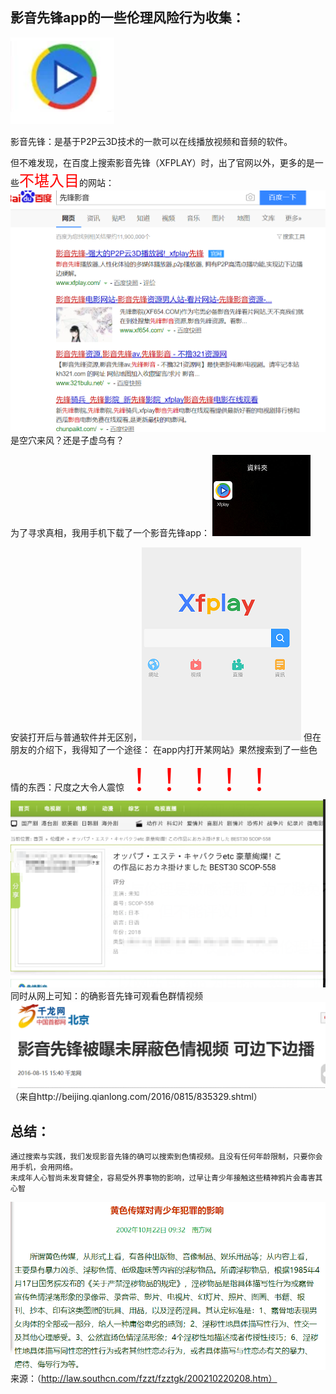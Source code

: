 ## 影音先锋app的一些伦理风险行为收集：
![](images/xfyy1.png)


影音先锋：是基于P2P云3D技术的一款可以在线播放视频和音频的软件。

但不难发现，在百度上搜索影音先锋（XFPLAY）时，出了官网以外，更多的是一些<font color=red size=5>不堪入目</font>的网站：
![](images/baidu.png)
是空穴来风？还是子虚乌有？

为了寻求真相，我用手机下载了一个影音先锋app：
![](images/xfyy.png)

安装打开后与普通软件并无区别，![](images/app.png)
但在朋友的介绍下，我得知了一个途径：
在app内打开某网站》果然搜索到了一些色情的东西：尺度之大令人震惊<font color=red size=8>！！！！！</font>
![](images/evidence.png)
同时从网上可知：的确影音先锋可观看色群情视频![](images/ql.png)（来自http://beijing.qianlong.com/2016/0815/835329.shtml）
## 总结：
    通过搜索与实践，我们发现影音先锋的确可以搜索到色情视频。且没有任何年龄限制，只要你会用手机，会用网络。
    未成年人心智尚未发育健全，容易受外界事物的影响，过早让青少年接触这些精神鸦片会毒害其心智
    

![](images/fzui.png)来源：（http://law.southcn.com/fzzt/fzztgk/200210220208.htm）
